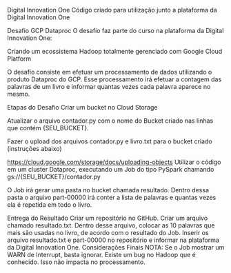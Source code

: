 Digital Innovation One
Código criado para utilização junto a plataforma da Digital Innovation One



Desafio GCP Dataproc
O desafio faz parte do curso na plataforma da Digital Innovation One:

Criando um ecossistema Hadoop totalmente gerenciado com Google Cloud Platform

O desafio consiste em efetuar um processamento de dados utilizando o produto Dataproc do GCP. Esse processamento irá efetuar a contagem das palavras de um livro e informar quantas vezes cada palavra aparece no mesmo.

Etapas do Desafio
Criar um bucket no Cloud Storage

Atualizar o arquivo contador.py com o nome do Bucket criado nas linhas que contém {SEU_BUCKET}.

Fazer o upload dos arquivos contador.py e livro.txt para o bucket criado (instruções abaixo)

https://cloud.google.com/storage/docs/uploading-objects
Utilizar o código em um cluster Dataproc, executando um Job do tipo PySpark chamando gs://{SEU_BUCKET}/contador.py

O Job irá gerar uma pasta no bucket chamada resultado. Dentro dessa pasta o arquivo part-00000 irá conter a lista de palavras e quantas vezes ela é repetida em todo o livro.

Entrega do Resultado
Criar um repositório no GitHub.
Criar um arquivo chamado resultado.txt. Dentro desse arquivo, colocar as 10 palavras que mais são usadas no livro, de acordo com o resultado do Job.
Inserir os arquivo resultado.txt e part-00000 no repositório e informar na plataforma da Digital Innovation One.
Considerações Finais
NOTA: Se o Job mostrar um WARN de Interrupt, basta ignorar. Existe um bug no Hadoop que é conhecido. Isso não impacta no processamento.
